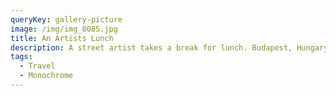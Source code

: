 ```yaml
---
queryKey: gallery-picture
image: /img/img_8085.jpg
title: An Artists Lunch
description: A street artist takes a break for lunch. Budapest, Hungary
tags:
  - Travel
  - Monochrome
---
```

